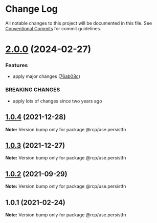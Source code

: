 # Change Log

All notable changes to this project will be documented in this file.
See [Conventional Commits](https://conventionalcommits.org) for commit guidelines.

# [2.0.0](https://github.com/imcuttle/rcp/compare/@rcp/use.persistfn@1.0.4...@rcp/use.persistfn@2.0.0) (2024-02-27)

### Features

- apply major changes ([76ab08c](https://github.com/imcuttle/rcp/commit/76ab08c0b961d33963a59f95d061f5cced94483c))

### BREAKING CHANGES

- apply lots of changes since two years ago

<a name="1.0.4"></a>

## [1.0.4](https://github.com/imcuttle/rcp/compare/@rcp/use.persistfn@1.0.3...@rcp/use.persistfn@1.0.4) (2021-12-28)

**Note:** Version bump only for package @rcp/use.persistfn

<a name="1.0.3"></a>

## [1.0.3](https://github.com/imcuttle/rcp/compare/@rcp/use.persistfn@1.0.2...@rcp/use.persistfn@1.0.3) (2021-12-27)

**Note:** Version bump only for package @rcp/use.persistfn

<a name="1.0.2"></a>

## [1.0.2](https://github.com/imcuttle/rcp/compare/@rcp/use.persistfn@1.0.1...@rcp/use.persistfn@1.0.2) (2021-09-29)

**Note:** Version bump only for package @rcp/use.persistfn

<a name="1.0.1"></a>

## 1.0.1 (2021-02-24)

**Note:** Version bump only for package @rcp/use.persistfn
